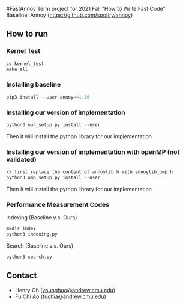 #FastAnnoy
Term project for 2021 Fall "How to Write Fast Code"  
Baseline: Annoy (https://github.com/spotify/annoy)

## How to run
### Kernel Test
```asm
cd kernel_test
make all
```

### Installing baseline
```asm
pip3 install --user annoy==1.16
```

### Installing our version of implementation
```asm
python3 our_setup.py install --user
```
Then it will install the python library for our implementation

### Installing our version of implementation with openMP (not validated)
```asm
// first replace the content of annoylib.h with annoylib_omp.h
python3 omp_setup.py install --user
```
Then it will install the python library for our implementation

### Performance Measurement Codes
Indexing (Baseline v.s. Ours)
```asm
mkdir index
python3 indexing.py
```
Search (Baseline v.s. Ours)
```asm
python3 search.py
```

## Contact
- Henry Oh (younghuo@andrew.cmu.edu)
- Fu Chi Ao (fuchia@andrew.cmu.edu)